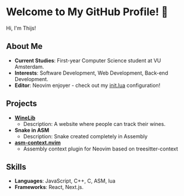 # Welcome to My GitHub Profile! 👋

Hi, I'm Thijs!

## About Me
- **Current Studies**: First-year Computer Science student at VU Amsterdam.
- **Interests**: Software Development, Web Development, Back-end Development.
- **Editor**: Neovim enjoyer - check out my [init.lua](https://github.com/tcvdh/init.lua) configuration!

## Projects
- **[WineLib](https://github.com/tcvdh/wineLib)**
  - Description: A website where people can track their wines.
- **Snake in ASM**
  - Description: Snake created completely in Assembly
- **[asm-context.nvim](https://github.com/tcvdh/asm-context.nvim)**
  - Assembly context plugin for Neovim based on treesitter-context

## Skills
- **Languages**: JavaScript, C++, C, ASM, lua
- **Frameworks**: React, Next.js.
